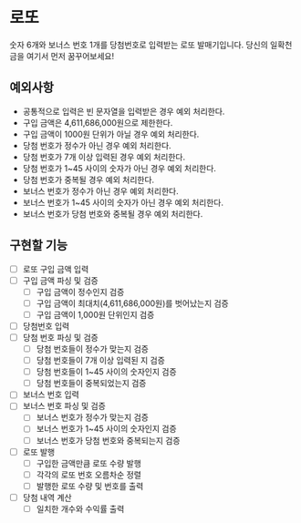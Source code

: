 # 로또

숫자 6개와 보너스 번호 1개를 당첨번호로 입력받는 로또 발매기입니다.
당신의 일확천금을 여기서 먼저 꿈꾸어보세요!

## 예외사항

* 공통적으로 입력은 빈 문자열을 입력받은 경우 예외 처리한다.
* 구입 금액은 4,611,686,000원으로 제한한다.
* 구입 금액이 1000원 단위가 아닐 경우 예외 처리한다.
* 당첨 번호가 정수가 아닌 경우 예외 처리한다.
* 당첨 번호가 7개 이상 입력된 경우 예외 처리한다.
* 당첨 번호가 1~45 사이의 숫자가 아닌 경우 예외 처리한다.
* 당첨 번호가 중복될 경우 예외 처리한다.
* 보너스 번호가 정수가 아닌 경우 예외 처리한다.
* 보너스 번호가 1~45 사이의 숫자가 아닌 경우 예외 처리한다.
* 보너스 번호가 당첨 번호와 중복될 경우 예외 처리한다.

## 구현할 기능

- [ ] 로또 구입 금액 입력
- [ ] 구입 금액 파싱 및 검증
    - [ ] 구입 금액이 정수인지 검증
    - [ ] 구입 금액이 최대치(4,611,686,000원)를 벗어났는지 검증
    - [ ] 구입 금액이 1,000원 단위인지 검증
- [ ] 당첨번호 입력
- [ ] 당첨 번호 파싱 및 검증
    - [ ] 당첨 번호들이 정수가 맞는지 검증
    - [ ] 당첨 번호들이 7개 이상 입력된 지 검증
    - [ ] 당첨 번호들이 1~45 사이의 숫자인지 검증
    - [ ] 당첨 번호들이 중복되었는지 검증
- [ ] 보너스 번호 입력
- [ ] 보너스 번호 파싱 및 검증
    - [ ] 보너스 번호가 정수가 맞는지 검증
    - [ ] 보너스 번호가 1~45 사이의 숫자인지 검증
    - [ ] 보너스 번호가 당첨 번호와 중복되는지 검증
- [ ] 로또 발행
    - [ ] 구입한 금액만큼 로또 수량 발행
    - [ ] 각각의 로또 번호 오름차순 정렬
    - [ ] 발행한 로또 수량 및 번호를 출력
- [ ] 당첨 내역 계산
    - [ ] 일치한 개수와 수익률 출력